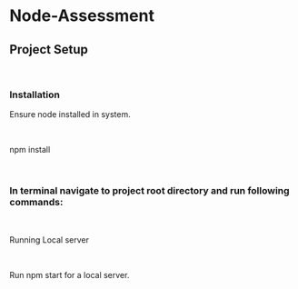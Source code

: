 # Node-Assessment
<h2>Project Setup</h2>
<br>
<h3> Installation </h3>
<p>Ensure node installed in system.</p>
<br>
<p>npm install</p>
<br>
<h3>In terminal navigate to project root directory and run following commands:</h3>
<br>
<p>Running Local server</p>
<br>
<p>Run npm start for a local server.</p>

